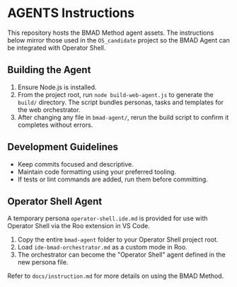 # AGENTS Instructions

This repository hosts the BMAD Method agent assets. The instructions below mirror
those used in the `OS_candidate` project so the BMAD Agent can be integrated with
Operator Shell.

## Building the Agent

1. Ensure Node.js is installed.
2. From the project root, run `node build-web-agent.js` to generate the
   `build/` directory. The script bundles personas, tasks and templates for the
   web orchestrator.
3. After changing any file in `bmad-agent/`, rerun the build script to confirm
   it completes without errors.

## Development Guidelines

- Keep commits focused and descriptive.
- Maintain code formatting using your preferred tooling.
- If tests or lint commands are added, run them before committing.

## Operator Shell Agent

A temporary persona `operator-shell.ide.md` is provided for use with Operator
Shell via the Roo extension in VS Code.

1. Copy the entire `bmad-agent` folder to your Operator Shell project root.
2. Load `ide-bmad-orchestrator.md` as a custom mode in Roo.
3. The orchestrator can become the "Operator Shell" agent defined in the new
   persona file.

Refer to `docs/instruction.md` for more details on using the BMAD Method.
